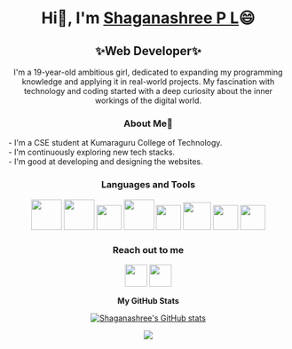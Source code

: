 <div align="center">

# Hi👋, I'm [Shaganashree P L](https://github.com/Shaganashree97)😄
  
## ✨Web Developer✨

I'm a 19-year-old ambitious girl, dedicated to expanding my programming knowledge and applying it in real-world projects. My fascination with technology and coding started with a deep curiosity about the inner workings of the digital world.

### About Me🌱
<div align="left">
- I'm a CSE student at Kumaraguru College of Technology. <br>
- I'm continuously exploring new tech stacks. <br>
- I'm good at developing and designing the websites. <br>
</div>

### Languages and Tools
 
 <img src="https://user-images.githubusercontent.com/25181517/192158954-f88b5814-d510-4564-b285-dff7d6400dad.png" width="55"/>
 <img src="https://user-images.githubusercontent.com/25181517/183898674-75a4a1b1-f960-4ea9-abcb-637170a00a75.png" width="55"/>
 <img src="https://user-images.githubusercontent.com/25181517/183423507-c056a6f9-1ba8-4312-a350-19bcbc5a8697.png" width="45"/>
 <img src="https://user-images.githubusercontent.com/25181517/183570228-6a040b9f-3ddf-47a2-a201-743121dac664.png" width="55"/>
 <img src="https://user-images.githubusercontent.com/25181517/189715289-df3ee512-6eca-463f-a0f4-c10d94a06b2f.png" width="45"/>
 <img src="https://user-images.githubusercontent.com/25181517/192108372-f71d70ac-7ae6-4c0d-8395-51d8870c2ef0.png" width="50"/>
 <img src="https://user-images.githubusercontent.com/25181517/192108891-d86b6220-e232-423a-bf5f-90903e6887c3.png" width="45"/>
 <img src="https://user-images.githubusercontent.com/25181517/192106070-46255bcf-65e6-4c6b-a296-bf8d0d8fb2a7.png" width="45"/>
 
### Reach out to me
<a href="https://www.linkedin.com/in/shaganashree-pl/" target="_blank" rel="noreferrer"><img src="https://raw.githubusercontent.com/danielcranney/readme-generator/main/public/icons/socials/linkedin.svg" width="40" height="40" /></a> 
<a href="https://www.instagram.com/_.sha._shree_97_pl_/" target="_blank" rel="noreferrer"><img src="https://raw.githubusercontent.com/danielcranney/readme-generator/main/public/icons/socials/instagram.svg" width="40" height="40" /></a>

<div>

  <b style="font-align:center">My GitHub Stats</b>

<a href="http://www.github.com/Shaganashree97"><img src="https://github-readme-stats.vercel.app/api?username=Shaganashree97&show_icons=true&hide=&count_private=true&title_color=b50cc4&text_color=ffffff&icon_color=b50cc4&bg_color=1c1917&hide_border=true&show_icons=true" alt="Shaganashree's GitHub stats" /></a>

<a href="http://www.github.com/Shaganashree97"><img src="https://github-readme-streak-stats.herokuapp.com/?user=Shaganashree97&stroke=ffffff&background=1c1917&ring=b50cc4&fire=b50cc4&currStreakNum=ffffff&currStreakLabel=b50cc4&sideNums=ffffff&sideLabels=ffffff&dates=ffffff&hide_border=true" /></a>

</div>

</div>

<!--
**Shaganashree97/Shaganashree97** is a ✨ _special_ ✨ repository because its `README.md` (this file) appears on your GitHub profile.

Here are some ideas to get you started:

- 🔭 I’m currently working on ...
- 🌱 I’m currently learning ...
- 👯 I’m looking to collaborate on ...
- 🤔 I’m looking for help with ...
- 💬 Ask me about ...
- 📫 How to reach me: ...
- 😄 Pronouns: ...
- ⚡ Fun fact: ...
-->
